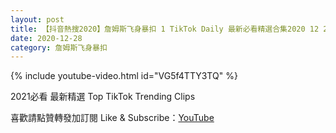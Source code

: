 ```yaml
---
layout: post
title: 【抖音熱搜2020】詹姆斯飞身暴扣 1 TikTok Daily 最新必看精選合集2020 12 28
date: 2020-12-28
category: 詹姆斯飞身暴扣
---
```


{% include youtube-video.html id="VG5f4TTY3TQ" %}

2021必看 最新精選 Top TikTok Trending Clips

喜歡請點贊轉發加訂閱 Like & Subscribe：[YouTube](https://www.youtube.com/channel/UCAoR7VcanIPd04uEq_GIylA/videos)

